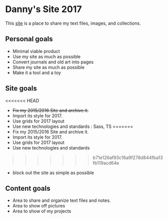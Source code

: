 # Danny's Site 2017
This [site](https://kuwala.github.io) is a place to share my text files, images, and collections.

## Personal goals
* Minimal viable product
* Use my site as much as possible
* Convert journals and old art into pages
* Share my site as much as possible
* Make it a tool and a toy

## Site goals
<<<<<<< HEAD
* ~~Fix my 2015/2016 Site and archive it.~~
* Import its style for 2017.
* Use grids for 2017 layout
* Use new technologies and standards : Sass, TS
=======
* Fix my 2015/2016 Site and archive it.
* Import its style for 2017.
* Use grids for 2017 layout
* Use new technologies and standards
>>>>>>> b71e126af93c16a9f278d844fba13fb119acd64e
* block out the site as simple as possible

## Content goals
* Area to share and organize text files and notes.
* Area to show off pictures
* Area to show of my projects
